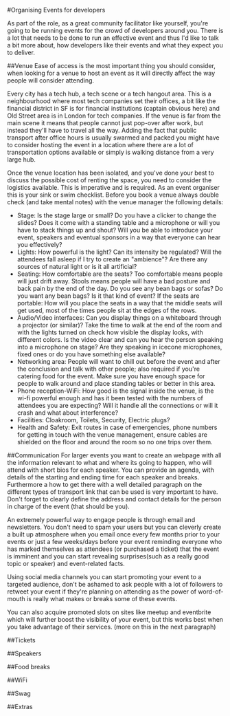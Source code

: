 #Organising Events for developers

As part of the role, as a great community facilitator like yourself, you're going to be running events for the crowd of developers around you.
There is a lot that needs to be done to run an effective event and thus I'd like to talk a bit more about, how developers like their events and what they expect you to deliver.

##Venue
Ease of access is the most important thing you should consider, when looking for a venue to host an event as it will directly affect the way people will consider attending.

Every city has a tech hub, a tech scene or a tech hangout area. This is a neighbourhood where most tech companies set their offices, a bit like the financial district in SF is for financial institutions (captain obvious here) and Old Street area is in London for tech companies. If the venue is far from the main scene it means that people cannot just pop-over after work, but instead they'll have to travel all the way. Adding the fact that public transport after office hours is usually swarmed and packed you might have to consider hosting the event in a location where there are a lot of transportation options available or simply is walking distance from a very large hub.

Once the venue location has been isolated, and you've done your best to discuss the possible cost of renting the space, you need to consider the logistics available. This is imperative and is required. As an event organiser this is your sink or swim checklist.
Before you book a venue always double check (and take mental notes) with the venue manager the following details:

- Stage: Is the stage large or small? Do you have a clicker to change the slides? Does it come with a standing table and a microphone or will you have to stack things up and shout? Will you be able to introduce your event, speakers and eventual sponsors in a way that everyone can hear you effectively?
- Lights: How powerful is the light? Can its intensity be regulated? Will the attendees fall asleep if I try to create an "ambience"? Are there any sources of natural light or is it all artificial?
- Seating: How comfortable are the seats? Too comfortable means people will just drift away. Stools means people will have a bad posture and back pain by the end of the day. Do you see any bean bags or sofas? Do you want any bean bags? Is it that kind of event? If the seats are portable: How will you place the seats in a way that the middle seats will get used, most of the times people sit at the edges of the rows.
- Audio/Video interfaces: Can you display things on a whiteboard through a projector (or similar)? Take the time to walk at the end of the room and with the lights turned on check how visible the display looks, with different colors. Is the video clear and can you hear the person speaking into a microphone on stage? Are they speaking in icecone microphones, fixed ones or do you have something else available?
- Networking area: People will want to chill out before the event and after the conclusion and talk with other people; also required if you're catering food for the event. Make sure you have enough space for people to walk around and place standing tables or better in this area.
- Phone reception-WiFi: How good is the signal inside the venue, is the wi-fi powerful enough and has it been tested with the numbers of attendees you are expecting? Will it handle all the connections or will it crash and what about interference?
- Facilities: Cloakroom, Toilets, Security, Electric plugs?
- Health and Safety: Exit routes in case of emergencies, phone numbers for getting in touch with the venue management, ensure cables are shielded on the floor and around the room so no one trips over them. 

##Communication
For larger events you want to create an webpage with all the information relevant to what and where its going to happen, who will attend with short bios for each speaker. You can provide an agenda, with details of the starting and ending time for each speaker and breaks. Furthermore a how to get there with a well detailed paragraph on the different types of transport link that can be used is very important to have. Don't forget to clearly define the address and contact details for the person in charge of the event (that should be you).

An extremely powerful way to engage people is through email and newsletters. You don't need to spam your users but you can cleverly create a built up atmosphere when you email once every few months prior to your events or just a few weeks/days before your event reminding everyone who has marked themselves as attendees (or purchased a ticket) that the event is imminent and you can start revealing surprises(such as a really good topic or speaker) and event-related facts.

Using social media channels you can start promoting your event to a targeted audience, don't be ashamed to ask people with a lot of followers to retweet your event if they're planning on attending as the power of word-of-mouth is really what makes or breaks some of these events.

You can also acquire promoted slots on sites like meetup and eventbrite which will further boost the visibility of your event, but this works best when you take advantage of their services. (more on this in the next paragraph)

##Tickets

##Speakers

##Food breaks

##WiFi

##Swag

##Extras
